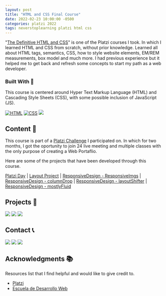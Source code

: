 ```yaml
---
layout: post
title: "HTML and CSS Final Course"
date: 2022-02-23 10:00:00 -0500
categories: platzi 2022
tags: neverstoplearning platzi html css
---
```


"[The Definitive HTML and CSS](https://platzi.com/cursos/html-css/ "Curso Definitivo de HTML y CSS")" is one of the Platzi courses I took. In which I learned HTML and CSS from scratch, without prior knowledge. Learned all about HTML tags, semantics, CSS, how to style website elements, EM/REM measurements, box model and much more. I had previous experience but it helped me to get back and refresh some concepts to start my path as a web developer.

<!-- BUILD WITH -->

### Built With 🔑

This course is centered around Hyper Text Markup Language (HTML) and Cascading Style Sheets (CSS), with some possible inclusion of JavaScript (JS).

[![HTML](https://img.shields.io/badge/HTML5-E34F26?style=for-the-badge&logo=html5&logoColor=white)](https://www.w3schools.com/whatis/whatis_html.asp)
[![CSS](https://img.shields.io/badge/CSS3-1572B6?style=for-the-badge&logo=css3&logoColor=white)](https://www.w3schools.com/whatis/whatis_css.asp)
[![](https://img.shields.io/badge/JavaScript-323330?style=for-the-badge&logo=javascript&logoColor=F7DF1E)](https://www.w3schools.com/whatis/whatis_js.asp)

<!-- CONTENT -->

## Content 🚦

This course is part of a [Platzi Challenge](https://platzi.com/blog/portafolio-web-2022/) I participated on. In which for two months, I got the oportunity to join 24 live meeting and multiple classes with the only purpose of creating a Web Portaflio.

Here are some of the projects that have been developed through this course.

[Platzi Day](https://jpdiaz.dev/platzi/2022/definitivoHTMLyCSS/web2022Challenges/platziDay.html)
| [Layout Project](https://jpdiaz.dev/platzi/2022/definitivoHTMLyCSS/courseChallenges/layoutProject.html)
| [ResponsiveDesign - ResponsiveImgs](https://jpdiaz.dev/platzi/2022/definitivoHTMLyCSS/ResponsiveDesign/ResponsiveImgs/)
| [ResponsiveDesign - columnDrop](https://jpdiaz.dev/platzi/2022/definitivoHTMLyCSS/ResponsiveDesign/columnDrop/)
| [ResponsiveDesign - layoutShifter](https://jpdiaz.dev/platzi/2022/definitivoHTMLyCSS/ResponsiveDesign/layoutShifter/)
| [ResponsiveDesign - mostlyFluid](https://jpdiaz.dev/platzi/2022/definitivoHTMLyCSS/ResponsiveDesign/mostlyFluid/)

<!-- PROJECTS -->

## Projects 🚀

![](https://img.shields.io/badge/Platzi_Repos-121f3d?style=for-the-badge&logo=Platzi&logoColor=98CA3F)
[![](https://img.shields.io/badge/2021-222?style=for-the-badge)](https://github.com/JuanPabloDiaz/platzi/tree/main/2021)
[![](https://img.shields.io/badge/2022-222?style=for-the-badge)](https://github.com/JuanPabloDiaz/platzi/tree/main/2022)

<!-- CONTACT -->

## Contact 📞

[![](https://img.shields.io/badge/@1diazdev-fff?style=for-the-badge&logo=linkedin&logoColor=0A66C2)](https://www.linkedin.com/in/1diazdev/)
[![](https://img.shields.io/badge/@1diazdev-fff?style=for-the-badge&logo=Twitter&logoColor=1DA1F2)](https://www.twitter.com/1diazdev)
[![](https://img.shields.io/badge/Gmail-fff?style=for-the-badge&logo=gmail&logoColor=EA4335)](mailto:juan.diaz93@hotmail.com)

<!-- ACKNOWLEDGMENTS -->

## Acknowledgments 📚

Resources list that I find helpful and would like to give credit to.

- [Platzi](https://www.platzi.com/)
- [Escuela de Desarrollo Web](https://platzi.com/web/)
